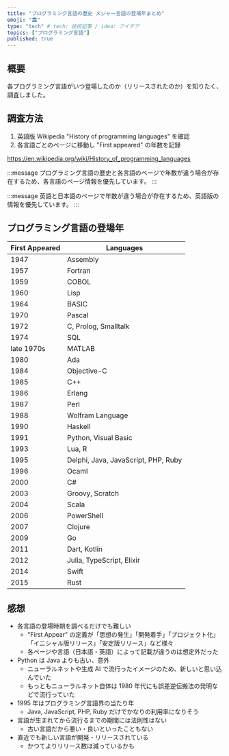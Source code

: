 ```yaml
---
title: "プログラミング言語の歴史 メジャー言語の登場年まとめ"
emoji: "🏛️"
type: "tech" # tech: 技術記事 / idea: アイデア
topics: ["プログラミング言語"]
published: true
---
```


## 概要

各プログラミング言語がいつ登場したのか（リリースされたのか）を知りたく、調査しました。

## 調査方法

1. 英語版 Wikipedia "History of programming languages" を確認
1. 各言語ごとのページに移動し "First appeared" の年数を記録

https://en.wikipedia.org/wiki/History_of_programming_languages

:::message
プログラミング言語の歴史と各言語のページで年数が違う場合が存在するため、各言語のページ情報を優先しています。
:::

:::message
英語と日本語のページで年数が違う場合が存在するため、英語版の情報を優先しています。
:::

## プログラミング言語の登場年

| First Appeared | Languages                           |
| -------------- | ----------------------------------- |
| 1947           | Assembly                            |
| 1957           | Fortran                             |
| 1959           | COBOL                               |
| 1960           | Lisp                                |
| 1964           | BASIC                               |
| 1970           | Pascal                              |
| 1972           | C, Prolog, Smalltalk                |
| 1974           | SQL                                 |
| late 1970s     | MATLAB                              |
| 1980           | Ada                                 |
| 1984           | Objective-C                         |
| 1985           | C++                                 |
| 1986           | Erlang                              |
| 1987           | Perl                                |
| 1988           | Wolfram Language                    |
| 1990           | Haskell                             |
| 1991           | Python, Visual Basic                |
| 1993           | Lua, R                              |
| 1995           | Delphi, Java, JavaScript, PHP, Ruby |
| 1996           | Ocaml                               |
| 2000           | C#                                  |
| 2003           | Groovy, Scratch                     |
| 2004           | Scala                               |
| 2006           | PowerShell                          |
| 2007           | Clojure                             |
| 2009           | Go                                  |
| 2011           | Dart, Kotlin                        |
| 2012           | Julia, TypeScript, Elixir           |
| 2014           | Swift                               |
| 2015           | Rust                                |

## 感想

- 各言語の登場時期を調べるだけでも難しい
  - "First Appear" の定義が「思想の発生」「開発着手」「プロジェクト化」「イニシャル版リリース」「安定版リリース」など様々
  - 各ページや言語（日本語・英語）によって記載が違うのは想定外だった
- Python は Java よりも古い、意外
  - ニューラルネットや生成 AI で流行ったイメージのため、新しいと思い込んでいた
  - もっともニューラルネット自体は 1980 年代にも誤差逆伝搬法の発明などで流行っていた
- 1995 年はプログラミング言語界の当たり年
  - Java, JavaScript, PHP, Ruby だけでかなりの利用率になりそう
- 言語が生まれてから流行るまでの期間には法則性はない
  - 古い言語だから悪い・良いといったこともない
- 直近でも新しい言語が開発・リリースされている
  - かつてよりリリース数は減っているかも  
